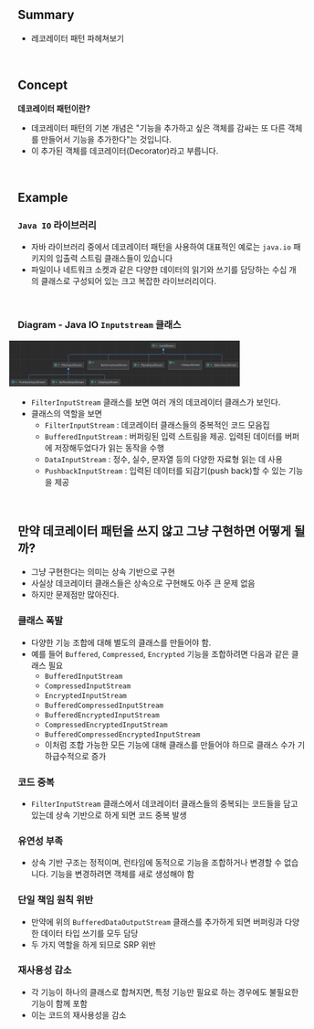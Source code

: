 ## Summary

- 레코레이터 패턴 파헤쳐보기

<br />

## Concept

**데코레이터 패턴이란?**

- 데코레이터 패턴의 기본 개념은 "기능을 추가하고 싶은 객체를 감싸는 또 다른 객체를 만들어서 기능을 추가한다"는 것입니다.
- 이 추가된 객체를 데코레이터(Decorator)라고 부릅니다.

<br />

## Example

### **`Java IO` 라이브러리**

- 자바 라이브러리 중에서 데코레이터 패턴을 사용하여 대표적인 예로는 `java.io` 패키지의 입출력 스트림 클래스들이 있습니다
- 파일이나 네트워크 소켓과 같은 다양한 데이터의 읽기와 쓰기를 담당하는 수십 개의 클래스로 구성되어 있는 크고 복잡한 라이브러리이다.

<br />

### **Diagram** - Java IO `Inputstream` 클래스

<div style="text-align:center;">
    <img src="../images/김진성_6.png" width="80%" height="50%" style="margin-left: -130px;" ></img>
</div>

- `FilterInputStream` 클래스를 보면 여러 개의 데코레이터 클래스가 보인다.
- 클래스의 역할을 보면
    - `FilterInputStream` : 데코레이터 클래스들의 중복적인 코드 모음집
    - `BufferedInputStream` : 버퍼링된 입력 스트림을 제공. 입력된 데이터를 버퍼에 저장해두었다가 읽는 동작을 수행
    - `DataInputStream` : 정수, 실수, 문자열 등의 다양한 자료형 읽는 데 사용
    - `PushbackInputStream` : 입력된 데이터를 되감기(push back)할 수 있는 기능을 제공

<br />

## 만약 데코레이터 패턴을 쓰지 않고 그냥 구현하면 어떻게 될까?

- 그냥 구현한다는 의미는 상속 기반으로 구현
- 사실상 데코레이터 클래스들은 상속으로 구현해도 아주 큰 문제 없음
- 하지만 문제점만 많아진다.

### **클래스 폭발**

- 다양한 기능 조합에 대해 별도의 클래스를 만들어야 함.
- 예를 들어 `Buffered`, `Compressed`, `Encrypted` 기능을 조합하려면 다음과 같은 클래스 필요
    - `BufferedInputStream`
    - `CompressedInputStream`
    - `EncryptedInputStream`
    - `BufferedCompressedInputStream`
    - `BufferedEncryptedInputStream`
    - `CompressedEncryptedInputStream`
    - `BufferedCompressedEncryptedInputStream`
    - 이처럼 조합 가능한 모든 기능에 대해 클래스를 만들어야 하므로 클래스 수가 기하급수적으로 증가

### 코드 중복

- `FilterInputStream` 클래스에서 데코레이터 클래스들의 중복되는 코드들을 담고 있는데 상속 기반으로 하게 되면 코드 중복 발생

### **유연성 부족**

- 상속 기반 구조는 정적이며, 런타임에 동적으로 기능을 조합하거나 변경할 수 없습니다. 기능을 변경하려면 객체를 새로 생성해야 함

### 단일 책임 원칙 위반

- 만약에 위의 `BufferedDataOutputStream` 클래스를 추가하게 되면 버퍼링과 다양한 데이터 타입 쓰기를 모두 담당
- 두 가지 역할을 하게 되므로 SRP 위반

### 재사용성 감소

- 각 기능이 하나의 클래스로 합쳐지면, 특정 기능만 필요로 하는 경우에도 불필요한 기능이 함께 포함
- 이는 코드의 재사용성을 감소
